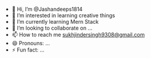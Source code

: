 - 👋 Hi, I’m @Jashandeeps1814
- 👀 I’m interested in learning creative things
- 🌱 I’m currently learning Mern Stack
- 💞️ I’m looking to collaborate on ...
- 📫 How to reach me  sukhjindersingh9308@gmail.com
- 😄 Pronouns: ...
- ⚡ Fun fact: ...

<!---
Jashandeeps1814/Jashandeeps1814 is a ✨ special ✨ repository because its `README.md` (this file) appears on your GitHub profile.
You can click the Preview link to take a look at your changes.
--->
